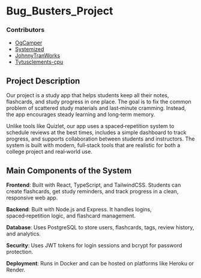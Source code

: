 # Bug_Busters_Project

### Contributors
- [OgCamper](https://github.com/OgCamper)
- [Systemized](https://github.com/Systemized)
- [JohnnyTranWorks](https://github.com/JohnnyTranWorks)
- [Tytusclements-cpu](https://github.com/Tytusclements-cpu)

Project Description
---
Our project is a study app that helps students keep all their notes, flashcards, and study
progress in one place. The goal is to fix the common problem of scattered study materials
and last‑minute cramming. Instead, the app encourages steady learning and long‑term
memory.

Unlike tools like Quizlet, our app uses a spaced‑repetition system to schedule reviews at
the best times, includes a simple dashboard to track progress, and supports collaboration
between students and instructors. The system is built with modern, full‑stack tools that
are realistic for both a college project and real‑world use.

Main Components of the System
---
**Frontend**: Built with React, TypeScript, and TailwindCSS. Students can create flashcards, get study reminders, and track progress in a clean, responsive web app.

**Backend**: Built with Node.js and Express. It handles logins, spaced‑repetition logic, and flashcard management.

**Database**: Uses PostgreSQL to store users, flashcards, tags, review history, and analytics.

**Security**: Uses JWT tokens for login sessions and bcrypt for password protection.

**Deployment**: Runs in Docker and can be hosted on platforms like Heroku or Render.